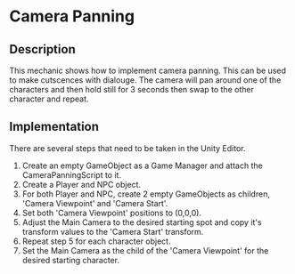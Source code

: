 # Camera Panning

## Description
This mechanic shows how to implement camera panning. This can be used to make cutscences with dialouge. The camera will pan around one of the characters and then hold still for 3 seconds then swap to the other character and repeat.

## Implementation
There are several steps that need to be taken in the Unity Editor.

   1. Create an empty GameObject as a Game Manager and attach the CameraPanningScript to it.
   2. Create a Player and NPC object.
   3. For both Player and NPC, create 2 empty GameObjects as children, 'Camera Viewpoint' and 'Camera Start'.
   4. Set both 'Camera Viewpoint' positions to (0,0,0).
   5. Adjust the Main Camera to the desired starting spot and copy it's transform values to the 'Camera Start' transform.
   6. Repeat step 5 for each character object.
   7. Set the Main Camera as the child of the 'Camera Viewpoint' for the desired starting character.